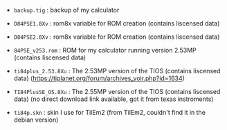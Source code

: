  - `backup.tig` : backup of my calculator

 - `D84PSE1.8Xv` : rom8x variable for ROM creation (contains liscensed data)

 - `D84PSE2.8Xv` : rom8x variable for ROM creation (contains liscensed data)

 - `84PSE_v253.rom` : ROM for my calculator running version 2.53MP (contains liscensed data)

 - `ti84plus_2.53.8Xu` : The 2.53MP version of the TIOS (contains liscensed data) (https://tiplanet.org/forum/archives_voir.php?id=1634)

 - `TI84PlusSE_OS.8Xu` : The 2.55MP version of the TIOS (contains liscensed data) (no direct download link available, got it from texas instroments)

 - `ti84p.skn` : skin I use for TilEm2 (from TilEm2, couldn't find it in the debian version)
